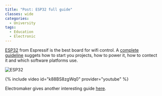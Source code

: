 ```yaml
---
title: "Post: ESP32 full guide"
classes: wide
categories:
  - University
tags:
  - Education
  - Electronic
---
```


[ESP32](https://www.espressif.com/en/products/socs/esp32) from Espressif is the best board for wifi control. A [complete guideline](https://www.home-assistant.io/blog/2021/06/16/power-up-your-esp-projects/) suggets how to start you projects, how to power it, how to contect it and which software platforms use.


![ESP32](https://www.espressif.com/sites/default/files/dev-board/ESP32-DevKitM-1%20small_2.png)


{% include video id="k88BS8zgWq0" provider="youtube" %}

Electromaker gives another interesting guide [here](https://www.elektormagazine.com/news/getting-started-with-the-esp32-c3-riscv-mcu).

